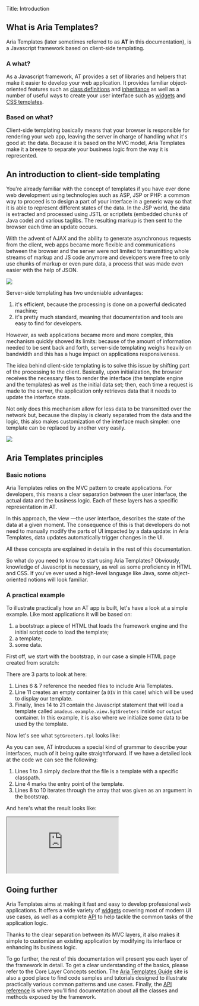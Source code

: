Title: Introduction



## What is Aria Templates?

Aria Templates (later sometimes referred to as **AT** in this documentation), is a Javascript framework based on client-side templating.

### A what?

As a Javascript framework, AT provides a set of libraries and helpers that make it easier to develop your web application.  It provides familiar object-oriented features such as [class definitions](javascript_classes) and [inheritance](around_classes) as well as a number of useful ways to create your user interface such as [widgets](widgets) and [CSS templates](css_templates).

### Based on what?

Client-side templating basically means that your browser is responsible for rendering your web app, leaving the server in charge of handling what it's good at: the data.  Because it is based on the MVC model, Aria Templates make it a breeze to separate your business logic from the way it is represented.

## An introduction to client-side templating

You're already familiar with the concept of templates if you have ever done web development using technologies such as ASP, JSP or PHP: a common way to proceed is to design a part of your interface in a generic way so that it is able to represent different states of the data.  In the JSP world, the data is extracted and processed using JSTL or scriptlets (embedded chunks of Java code) and various taglibs.  The resulting markup is then sent to the browser each time an update occurs.

With the advent of AJAX and the ability to generate asynchronous requests from the client, web apps became more flexible and communications between the browser and the server were not limited to transmitting whole streams of markup and JS code anymore and developers were free to only use chunks of markup or even pure data, a process that was made even easier with the help of JSON.

<img src="../images/at_intro.png"/>

Server-side templating has two undeniable advantages:

1. it's efficient, because the processing is done on a powerful dedicated machine;
1. it's pretty much standard, meaning that documentation and tools are easy to find for developers.

However, as web applications became more and more complex, this mechanism quickly showed its limits: because of the amount of information needed to be sent back and forth, server-side templating weighs heavily on bandwidth and this has a huge impact on applications responsiveness.

The idea behind client-side templating is to solve this issue by shifting part of the processing to the client.  Basically, upon initialization, the browser receives the necessary files to render the interface (the template engine and the templates) as well as the initial data set; then, each time a request is made to the server, the application only retrieves data that it needs to update the interface state.

Not only does this mechanism allow for less data to be transmitted over the network but, because the display is clearly separated from the data and the logic, this also makes customization of the interface much simpler: one template can be replaced by another very easily.

<img src="../images/at_doc_template.jpg"/>

## Aria Templates principles

### Basic notions

Aria Templates relies on the MVC pattern to create applications.  For developers, this means a clear separation between the user interface, the actual data and the business logic.  Each of these layers has a specific representation in AT.

In this approach, the view &mdash;the user interface, describes the state of the data at a given moment.  The consequence of this is that developers do not need to manually modify the parts of UI impacted by a data update: in Aria Templates, data updates automatically trigger changes in the UI.

All these concepts are explained in details in the rest of this documentation.

So what do you need to know to start using Aria Templates?  Obviously, knowledge of Javascript is necessary, as well as some proficiency in HTML and CSS.  If you've ever used a high-level language like Java, some object-oriented notions will look familiar.

### A practical example

To illustrate practically how an AT app is built, let's have a look at a simple example.  Like most applications it will be based on:

1. a bootstrap: a piece of HTML that loads the framework engine and the initial script code to load the template;
1. a template;
1. some data.

First off, we start with the bootstrap, in our case a simple HTML page created from scratch:


<script src='http://snippets.ariatemplates.com/snippets/github.com/ariatemplates/documentation-code/snippets/intro/index.html?lang=html5&numbers'></script>

There are 3 parts to look at here:

1. Lines 6 & 7 reference the needed files to include Aria Templates.
1. Line 11 creates an empty container (a `DIV` in this case) which will be used to display our template.
1. Finally, lines 14 to 21 contain the Javascript statement that will load a template called `amadeus.example.view.SgtGreeters` inside our `output` container.  In this example, it is also where we initialize some data to be used by the template.

Now let's see what `SgtGreeters.tpl` looks like:


<script src='http://snippets.ariatemplates.com/snippets/github.com/ariatemplates/documentation-code/snippets/intro/view/SgtGreeters.tpl?lang=at&numbers'></script>

As you can see, AT introduces  a special kind of grammar to describe your interfaces, much of it being quite straightforward.  If we have a detailed look at the code we can see the following:

1. Lines 1 to 3 simply declare that the file is a template with a specific classpath.
1. Line 4 marks the entry point of the template.
1. Lines 8 to 10 iterates through the array that was given as an argument in the bootstrap.

And here's what the result looks like:


<iframe class='samples' src='http://snippets.ariatemplates.com/samples/github.com/ariatemplates/documentation-code/samples/intro/' ></iframe>

## Going further

Aria Templates aims at making it fast and easy to develop professional web applications.  It offers a wide variety of [widgets](widgets) covering most of modern UI use cases, as well as a complete [API](http://ariatemplates.com/aria/guide/apps/apidocs) to help tackle the common tasks of the application logic.

Thanks to the clear separation between its MVC layers, it also makes it simple to customize an existing application by modifying its interface or enhancing its business logic.

To go further, the rest of this documentation will present you each layer of the framework in detail.  To get a clear understanding of the basics, please refer to the Core Layer Concepts section.  The [Aria Templates Guide](http://ariatemplates.com/guides/) site is also a good place to find code samples and tutorials designed to illustrate practically various common patterns and use cases.  Finally, the [API reference](http://ariatemplates.com/aria/guide/apps/apidocs/) is where you'll find documentation about all the classes and methods exposed by the framework.
